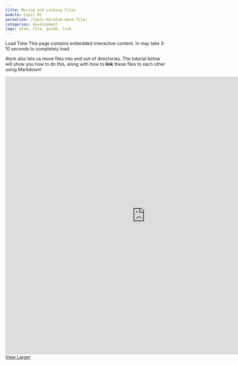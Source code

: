 ```yaml
---
title: Moving and Linking Files
module: topic-02
permalink: /topic-02/atom-move-file/
categories: development
tags: atom, file, guide, link
---
```


<div class="divider-heading"></div>


<span class="label label-warning">Load Time</span> This page contains embedded interactive content. In may take 3-10 seconds to completely load.

Atom also lets us move files into and out-of directories. The tutorial below will show you how to do this, along with how to **link** these files to each other using Markdown!

<iframe src="https://umontanamediaarts.com/MART341/wp-admin/admin-ajax.php?action=h5p_embed&id=11" width="877" height="873" frameborder="0" allowfullscreen="allowfullscreen"></iframe><script src="https://umontanamediaarts.com/MART341/wp-content/plugins/h5p/h5p-php-library/js/h5p-resizer.js" charset="UTF-8"></script>
<a href="https://umontanamediaarts.com/MART341/wp-admin/admin-ajax.php?action=h5p_embed&id=11" class="btn btn-default btn-xs" target="_blank">View Larger</a>
